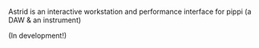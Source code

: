 Astrid is an interactive workstation and performance 
interface for pippi (a DAW & an instrument)

(In development!)


